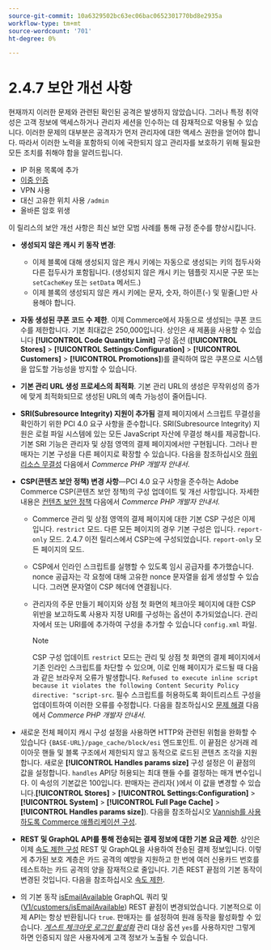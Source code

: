 ```yaml
---
source-git-commit: 10a6329502bc63ec06bac0652301770bd8e2935a
workflow-type: tm+mt
source-wordcount: '701'
ht-degree: 0%

---
```

# 2.4.7 보안 개선 사항

현재까지 이러한 문제와 관련된 확인된 공격은 발생하지 않았습니다. 그러나 특정 취약성은 고객 정보에 액세스하거나 관리자 세션을 인수하는 데 잠재적으로 악용될 수 있습니다. 이러한 문제의 대부분은 공격자가 먼저 관리자에 대한 액세스 권한을 얻어야 합니다. 따라서 이러한 노력을 포함하되 이에 국한되지 않고 관리자를 보호하기 위해 필요한 모든 조치를 취해야 함을 알려드립니다.

* IP 허용 목록에 추가
* [이중 인증](https://developer.adobe.com/commerce/testing/functional-testing-framework/two-factor-authentication/)
* VPN 사용
* 대신 고유한 위치 사용 `/admin`
* 올바른 암호 위생

이 릴리스의 보안 개선 사항은 최신 보안 모범 사례를 통해 규정 준수를 향상시킵니다.

* **생성되지 않은 캐시 키 동작 변경**:

   * 이제 블록에 대해 생성되지 않은 캐시 키에는 자동으로 생성되는 키의 접두사와 다른 접두사가 포함됩니다. (생성되지 않은 캐시 키는 템플릿 지시문 구문 또는 `setCacheKey` 또는 `setData` 메서드.)
   * 이제 블록의 생성되지 않은 캐시 키에는 문자, 숫자, 하이픈(-) 및 밑줄(_)만 사용해야 합니다.  <!-- AC-9831 -->

* **자동 생성된 쿠폰 코드 수 제한**. 이제 Commerce에서 자동으로 생성되는 쿠폰 코드 수를 제한합니다. 기본 최대값은 250,000입니다. 상인은 새 제품을 사용할 수 있습니다 **[!UICONTROL Code Quantity Limit]** 구성 옵션 (**[!UICONTROL Stores]** > **[!UICONTROL Settings:Configuration]** > **[!UICONTROL Customers]** > **[!UICONTROL Promotions]**)를 클릭하여 많은 쿠폰으로 시스템을 압도할 가능성을 방지할 수 있습니다. <!-- AC-8753 -->

* **기본 관리 URL 생성 프로세스의 최적화**. 기본 관리 URL의 생성은 무작위성의 증가에 맞게 최적화되므로 생성된 URL의 예측 가능성이 줄어듭니다. <!-- AC-9028 -->

* **SRI(Subresource Integrity) 지원이 추가됨** 결제 페이지에서 스크립트 무결성을 확인하기 위한 PCI 4.0 요구 사항을 준수합니다. SRI(Subresource Integrity) 지원은 로컬 파일 시스템에 있는 모든 JavaScript 자산에 무결성 해시를 제공합니다. 기본 SRI 기능은 관리자 및 상점 영역의 결제 페이지에서만 구현됩니다. 그러나 판매자는 기본 구성을 다른 페이지로 확장할 수 있습니다. 다음을 참조하십시오 [하위 리소스 무결성](https://developer.adobe.com/commerce/php/development/security/subresource-integrity/) 다음에서 _Commerce PHP 개발자 안내서_.<!--AC-1153-->

* **CSP(콘텐츠 보안 정책) 변경 사항**—PCI 4.0 요구 사항을 준수하는 Adobe Commerce CSP(콘텐츠 보안 정책)의 구성 업데이트 및 개선 사항입니다. 자세한 내용은 [컨텐츠 보안 정책](https://developer.adobe.com/commerce/php/development/security/content-security-policies/) 다음에서 _Commerce PHP 개발자 안내서_. <!--AC-11513-->

   * Commerce 관리 및 상점 영역의 결제 페이지에 대한 기본 CSP 구성은 이제 입니다. `restrict` 모드. 다른 모든 페이지의 경우 기본 구성은 입니다. `report-only` 모드.  2.4.7 이전 릴리스에서 CSP는에 구성되었습니다. `report-only` 모든 페이지의 모드.

   * CSP에서 인라인 스크립트를 실행할 수 있도록 임시 공급자를 추가했습니다. nonce 공급자는 각 요청에 대해 고유한 nonce 문자열을 쉽게 생성할 수 있습니다. 그러면 문자열이 CSP 헤더에 연결됩니다.

   * 관리자의 주문 만들기 페이지와 상점 첫 화면의 체크아웃 페이지에 대한 CSP 위반을 보고하도록 사용자 지정 URI를 구성하는 옵션이 추가되었습니다. 관리자에서 또는 URI를에 추가하여 구성을 추가할 수 있습니다 `config.xml` 파일.

     >[!NOTE]
     >
     >CSP 구성 업데이트 `restrict` 모드는 관리 및 상점 첫 화면의 결제 페이지에서 기존 인라인 스크립트를 차단할 수 있으며, 이로 인해 페이지가 로드될 때 다음과 같은 브라우저 오류가 발생합니다. `Refused to execute inline script because it violates the following Content Security Policy directive: "script-src`. 필수 스크립트를 허용하도록 화이트리스트 구성을 업데이트하여 이러한 오류를 수정합니다. 다음을 참조하십시오 [문제 해결](https://developer.adobe.com/commerce/php/development/security/content-security-policies/#troubleshooting) 다음에서 _Commerce PHP 개발자 안내서_.

* 새로운 전체 페이지 캐시 구성 설정을 사용하면 HTTP와 관련된 위험을 완화할 수 있습니다 `{BASE-URL}/page_cache/block/esi` 엔드포인트. 이 끝점은 상거래 레이아웃 핸들 및 블록 구조에서 제한되지 않고 동적으로 로드된 콘텐츠 조각을 지원합니다. 새로운 **[!UICONTROL Handles params size]** 구성 설정은 이 끝점의 값을 설정합니다. `handles` API당 허용되는 최대 핸들 수를 결정하는 매개 변수입니다. 이 속성의 기본값은 100입니다. 판매자는 관리자( )에서 이 값을 변경할 수 있습니다.**[!UICONTROL Stores]** > **[!UICONTROL Settings:Configuration]** > **[!UICONTROL System]** > **[!UICONTROL Full Page Cache]** > **[!UICONTROL Handles params size]**). 다음을 참조하십시오 [Vannish를 사용하도록 Commerce 애플리케이션 구성](https://experienceleague.adobe.com/docs/commerce-operations/configuration-guide/cache/configure-varnish-commerce.html). <!-- AC-9113 -->

* **REST 및 GraphQL API를 통해 전송되는 결제 정보에 대한 기본 요금 제한**. 상인은 이제 [속도 제한 구성](https://experienceleague.adobe.com/en/docs/commerce-admin/config/sales/sales#rate-limiting) REST 및 GraphQL을 사용하여 전송된 결제 정보입니다. 이렇게 추가된 보호 계층은 카드 공격의 예방을 지원하고 한 번에 여러 신용카드 번호를 테스트하는 카드 공격의 양을 잠재적으로 줄입니다. 기존 REST 끝점의 기본 동작이 변경된 것입니다. 다음을 참조하십시오 [속도 제한](https://developer.adobe.com/commerce/webapi/get-started/rate-limiting/).

* 의 기본 동작 [isEmailAvailable](https://developer.adobe.com/commerce/webapi/graphql/schema/customer/queries/is-email-available/) GraphQL 쿼리 및 ([V1/customers/isEmailAvailable](https://adobe-commerce.redoc.ly/2.4.7-admin/tag/customersisEmailAvailable/#operation/PostV1CustomersIsEmailAvailable)) REST 끝점이 변경되었습니다. 기본적으로 이제 API는 항상 반환됩니다 `true`. 판매자는 를 설정하여 원래 동작을 활성화할 수 있습니다. *[게스트 체크아웃 로그인 활성화](https://experienceleague.adobe.com/en/docs/commerce-admin/config/sales/checkout)* 관리 대상 옵션 `yes`를 사용하지만 그렇게 하면 인증되지 않은 사용자에게 고객 정보가 노출될 수 있습니다.
